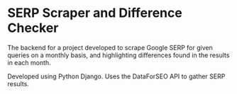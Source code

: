 # SERP Scraper and Difference Checker

The backend for a project developed to scrape Google SERP for given queries on a monthly basis, and highlighting differences found in the results in each month.

Developed using Python Django. Uses the DataForSEO API to gather SERP results.
